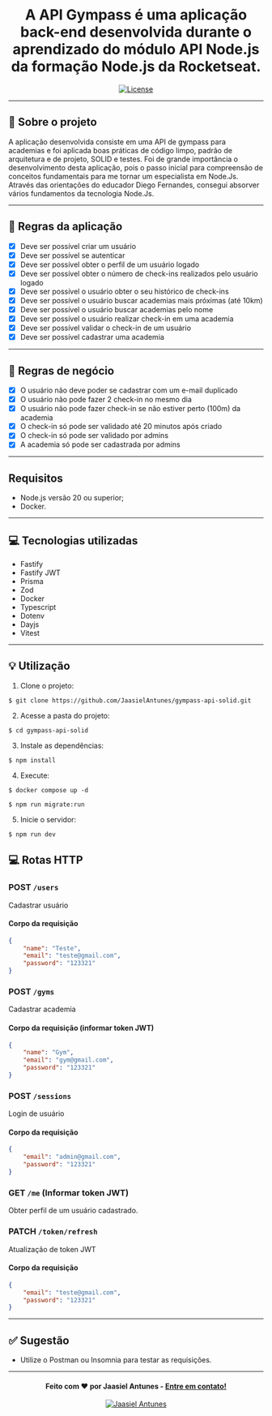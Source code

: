 <h1 align="center">
  A API Gympass é uma aplicação back-end desenvolvida durante o aprendizado do módulo API Node.js da formação Node.js da Rocketseat.
</h1>

<p align="center">
  <a href="LICENSE"><img  src="https://img.shields.io/github/license/Ileriayo/markdown-badges?style=for-the-badge" alt="License"></a>
</p>

---

## 📁 Sobre o projeto

A aplicação desenvolvida consiste em uma API de gympass para academias e foi aplicada boas práticas de código limpo, padrão de arquitetura e de projeto, SOLID e testes.
Foi de grande importância o desenvolvimento desta aplicação, pois o passo inicial para compreensão de conceitos fundamentais para me tornar um especialista em Node.Js.
Através das orientações do educador Diego Fernandes, consegui absorver vários fundamentos da tecnologia Node.Js.

---

## 📝 Regras da aplicação

- [X] Deve ser possível criar um usuário
- [X] Deve ser possível se autenticar
- [X] Deve ser possível obter o perfil de um usuário logado
- [X] Deve ser possível obter o número de check-ins realizados pelo usuário logado
- [X] Deve ser possível o usuário obter o seu histórico de check-ins
- [X] Deve ser possível o usuário buscar academias mais próximas (até 10km)
- [X] Deve ser possível o usuário buscar academias pelo nome
- [X] Deve ser possível o usuário realizar check-in em uma academia
- [X] Deve ser possível validar o check-in de um usuário
- [X] Deve ser possível cadastrar uma academia

---

## 📝 Regras de negócio

- [X] O usuário não deve poder se cadastrar com um e-mail duplicado
- [X] O usuário não pode fazer 2 check-in no mesmo dia
- [X] O usuário não pode fazer check-in se não estiver perto (100m) da academia
- [X] O check-in só pode ser validado até 20 minutos após criado
- [X] O check-in só pode ser validado por admins
- [X] A academia só pode ser cadastrada por admins

---

## Requisitos

- Node.js versão 20 ou superior;
- Docker.

---

## 💻 Tecnologias utilizadas

- Fastify
- Fastify JWT
- Prisma
- Zod
- Docker
- Typescript
- Dotenv
- Dayjs
- Vitest

---

## 💡 Utilização
1. Clone o projeto:

```
$ git clone https://github.com/JaasielAntunes/gympass-api-solid.git
```

2. Acesse a pasta do projeto:

```
$ cd gympass-api-solid
```

3. Instale as dependências:

```
$ npm install
```

4. Execute:

```
$ docker compose up -d
```

```
$ npm run migrate:run
```

5. Inicie o servidor:

```
$ npm run dev
```

## 💻 Rotas HTTP

### POST `/users`

Cadastrar usuário

#### Corpo da requisição

```json
{
    "name": "Teste",
    "email": "teste@gmail.com",
    "password": "123321"
}
```

### POST `/gyms`

Cadastrar academia

#### Corpo da requisição (informar token JWT)

```json
{
    "name": "Gym",
    "email": "gym@gmail.com",
    "password": "123321"
}
```

### POST `/sessions`

Login de usuário

#### Corpo da requisição

```json
{
    "email": "admin@gmail.com",
    "password": "123321"
}
```

### GET `/me` (Informar token JWT)

 Obter perfil de um usuário cadastrado.

### PATCH `/token/refresh`

Atualização de token JWT

#### Corpo da requisição

```json
{
    "email": "teste@gmail.com",
    "password": "123321"
}
```

---

## ✅ Sugestão
- Utilize o Postman ou Insomnia para testar as requisições.
---

<h4 align="center">
  Feito com ❤️ por Jaasiel Antunes - <a href="mailto:contato.jaasiel@gmail.com.com">Entre em contato!</a>
</h4>

<p align="center">
  <a href="https://www.linkedin.com/in/jaasiel-antunes-1517b41bb/">
    <img alt="Jaasiel Antunes" src="https://img.shields.io/badge/LinkedIn-Jaasiel-0e76a8?style=flat&logoColor=white&logo=linkedin">
  </a>
</p>
